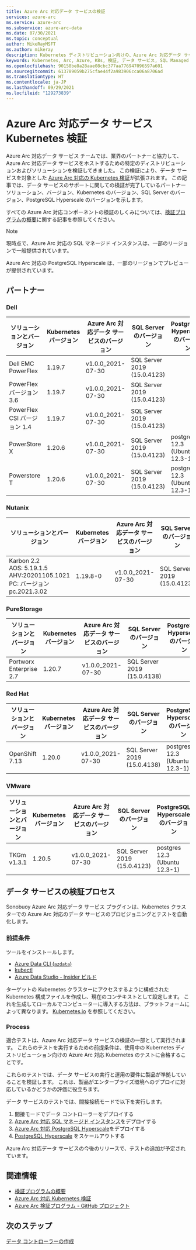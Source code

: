```yaml
---
title: Azure Arc 対応データ サービスの検証
services: azure-arc
ms.service: azure-arc
ms.subservice: azure-arc-data
ms.date: 07/30/2021
ms.topic: conceptual
author: MikeRayMSFT
ms.author: mikeray
description: Kubernetes ディストリビューション向けの、Azure Arc 対応データ サービスの検証プログラムについて説明します。
keywords: Kubernetes, Arc, Azure, K8s, 検証, データ サービス, SQL Managed Instance
ms.openlocfilehash: 90158be8a28aae08cbc377aa776947096597a601
ms.sourcegitcommit: 613789059b275cfae44f2a983906cca06a8706ad
ms.translationtype: HT
ms.contentlocale: ja-JP
ms.lasthandoff: 09/29/2021
ms.locfileid: "129273839"
---
```

# <a name="azure-arc-enabled-data-services-kubernetes-validation"></a>Azure Arc 対応データ サービス Kubernetes 検証

Azure Arc 対応データ サービス チームでは、業界のパートナーと協力して、Azure Arc 対応データ サービスをホストするための特定のディストリビューションおよびソリューションを検証してきました。 この検証により、データ サービスを対象とした [Azure Arc 対応の Kubernetes 検証](../kubernetes/validation-program.md)が拡張されます。 この記事では、データ サービスのサポートに関しての検証が完了しているパートナー ソリューション、バージョン、Kubernetes のバージョン、SQL Server のバージョン、PostgreSQL Hyperscale のバージョンを示します。 

すべての Azure Arc 対応コンポーネントの検証のしくみについては、[検証プログラムの概要](../validation-program/overview.md)に関する記事を参照してください。

> [!NOTE]
> 現時点で、Azure Arc 対応の SQL マネージド インスタンスは、一部のリージョンで一般提供されています。
>
> Azure Arc 対応の PostgreSQL Hyperscale は、一部のリージョンでプレビューが提供されています。

## <a name="partners"></a>パートナー

### <a name="dell"></a>Dell

|ソリューションとバージョン | Kubernetes バージョン | Azure Arc 対応データ サービスのバージョン | SQL Server のバージョン | PostgreSQL Hyperscale のバージョン
|-----|-----|-----|-----|-----|
| Dell EMC PowerFlex |1.19.7|v1.0.0_2021-07-30|SQL Server 2019 (15.0.4123) | |
| PowerFlex バージョン 3.6 |1.19.7|v1.0.0_2021-07-30|SQL Server 2019 (15.0.4123) | |
| PowerFlex CSI バージョン 1.4 |1.19.7|v1.0.0_2021-07-30|SQL Server 2019 (15.0.4123) | |
| PowerStore X|1.20.6|v1.0.0_2021-07-30|SQL Server 2019 (15.0.4123) |postgres 12.3 (Ubuntu 12.3-1) |
| Powerstore T|1.20.6|v1.0.0_2021-07-30|SQL Server 2019 (15.0.4123) |postgres 12.3 (Ubuntu 12.3-1)|

### <a name="nutanix"></a>Nutanix

|ソリューションとバージョン | Kubernetes バージョン | Azure Arc 対応データ サービスのバージョン | SQL Server のバージョン | PostgreSQL Hyperscale のバージョン
|-----|-----|-----|-----|-----|
| Karbon 2.2<br/>AOS: 5.19.1.5<br/>AHV:20201105.1021<br/>PC: バージョン pc.2021.3.02<br/> | 1.19.8-0 | v1.0.0_2021-07-30 | SQL Server 2019 (15.0.4123)|postgres 12.3 (Ubuntu 12.3-1)|

### <a name="purestorage"></a>PureStorage

|ソリューションとバージョン | Kubernetes バージョン | Azure Arc 対応データ サービスのバージョン | SQL Server のバージョン | PostgreSQL Hyperscale のバージョン
|-----|-----|-----|-----|-----|
| Portworx Enterprise 2.7 | 1.20.7 | v1.0.0_2021-07-30 | SQL Server 2019 (15.0.4138)||

### <a name="red-hat"></a>Red Hat

|ソリューションとバージョン | Kubernetes バージョン | Azure Arc 対応データ サービスのバージョン | SQL Server のバージョン | PostgreSQL Hyperscale のバージョン
|-----|-----|-----|-----|-----|
| OpenShift 7.13 | 1.20.0 | v1.0.0_2021-07-30 | SQL Server 2019 (15.0.4138)|postgres 12.3 (Ubuntu 12.3-1)|

### <a name="vmware"></a>VMware

|ソリューションとバージョン | Kubernetes バージョン | Azure Arc 対応データ サービスのバージョン | SQL Server のバージョン | PostgreSQL Hyperscale のバージョン
|-----|-----|-----|-----|-----|
| TKGm v1.3.1 | 1.20.5 | v1.0.0_2021-07-30 | SQL Server 2019 (15.0.4123)|postgres 12.3 (Ubuntu 12.3-1)|

## <a name="data-services-validation-process"></a>データ サービスの検証プロセス

Sonobuoy Azure Arc 対応データ サービス プラグインは、Kubernetes クラスターでの Azure Arc 対応のデータ サービスのプロビジョニングとテストを自動化します。

### <a name="prerequisites"></a>前提条件

ツールをインストールします。 

- [Azure Data CLI (`azdata`)](/sql/azdata/install/deploy-install-azdata)
- [kubectl](https://kubernetes.io/docs/home/)
- [Azure Data Studio - Insider ビルド](https://github.com/microsoft/azuredatastudio)

ターゲットの Kubernetes クラスターにアクセスするように構成された Kubernetes 構成ファイルを作成し、現在のコンテキストとして設定します。 これを生成してローカルでコンピューターに導入する方法は、プラットフォームによって異なります。 [Kubernetes.io](https://kubernetes.io/docs/home/) を参照してください。

### <a name="process"></a>Process

適合テストは、Azure Arc 対応データ サービスの検証の一部として実行されます。 これらのテストを実行するための前提条件は、使用中の Kubernetes ディストリビューション向けの Azure Arc 対応 Kubernetes のテストに合格することです。

これらのテストでは、データ サービスの実行と運用の要件に製品が準拠していることを検証します。 これは、製品がエンタープライズ環境へのデプロイに対応しているかどうかの評価に役立ちます。

データ サービスのテストでは、間接接続モードで以下を実行します。

1. 間接モードでデータ コントローラーをデプロイする
2. [Azure Arc 対応 SQL マネージド インスタンス](create-sql-managed-instance.md)をデプロイする
3. [Azure Arc 対応 PostgreSQL Hyperscale](create-postgresql-hyperscale-server-group.md)をデプロイする
4. [PostgreSQL Hyperscale](scale-out-in-postgresql-hyperscale-server-group.md) をスケールアウトする

Azure Arc 対応データ サービスの今後のリリースで、テストの追加が予定されています。

## <a name="additional-information"></a>関連情報

- [検証プログラムの概要](../validation-program/overview.md)
- [Azure Arc 対応 Kubernetes 検証](../kubernetes/validation-program.md)
- [Azure Arc 検証プログラム - GitHub プロジェクト](https://github.com/Azure/azure-arc-validation/)

## <a name="next-steps"></a>次のステップ

[データ コントローラーの作成](create-data-controller.md)
